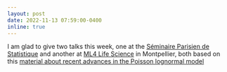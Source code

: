 ```yaml
---
layout: post
date: 2022-11-13 07:59:00-0400
inline: true
---
```


I am glad to give two talks this week, one at the [Séminaire Parisien de Statistique](https://sites.google.com/site/semstats/ann%C3%A9e-2022-2023/s%C3%A9ance-du-14-novembre-2022) and another at [ML4 Life Science](https://ml4lifesciences.sciencesconf.org/) in Montpellier, both based on this [material about recent advances in the Poisson lognormal model](assets/talks/pln_semstat_2022.html) 

